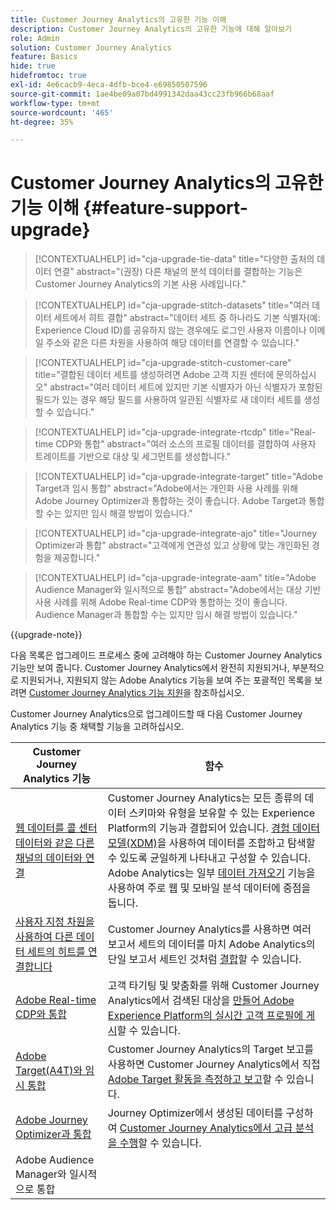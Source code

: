 ```yaml
---
title: Customer Journey Analytics의 고유한 기능 이해
description: Customer Journey Analytics의 고유한 기능에 대해 알아보기
role: Admin
solution: Customer Journey Analytics
feature: Basics
hide: true
hidefromtoc: true
exl-id: 4e6cacb9-4eca-4dfb-bce4-e69850507596
source-git-commit: 1ae4be09a07bd4991342daa43cc23fb966b68aaf
workflow-type: tm+mt
source-wordcount: '465'
ht-degree: 35%

---
```


# Customer Journey Analytics의 고유한 기능 이해 {#feature-support-upgrade}

<!-- markdownlint-disable MD034 -->

>[!CONTEXTUALHELP]
>id="cja-upgrade-tie-data"
>title="다양한 출처의 데이터 연결"
>abstract="(권장) 다른 채널의 분석 데이터를 결합하는 기능은 Customer Journey Analytics의 기본 사용 사례입니다."

<!-- markdownlint-enable MD034 -->

<!-- markdownlint-disable MD034 -->

>[!CONTEXTUALHELP]
>id="cja-upgrade-stitch-datasets"
>title="여러 데이터 세트에서 히트 결합"
>abstract="데이터 세트 중 하나라도 기본 식별자(예: Experience Cloud ID)를 공유하지 않는 경우에도 로그인 사용자 이름이나 이메일 주소와 같은 다른 차원을 사용하여 해당 데이터를 연결할 수 있습니다."

<!-- markdownlint-enable MD034 -->

<!-- markdownlint-disable MD034 -->

>[!CONTEXTUALHELP]
>id="cja-upgrade-stitch-customer-care"
>title="결합된 데이터 세트를 생성하려면 Adobe 고객 지원 센터에 문의하십시오"
>abstract="여러 데이터 세트에 있지만 기본 식별자가 아닌 식별자가 포함된 필드가 있는 경우 해당 필드를 사용하여 일관된 식별자로 새 데이터 세트를 생성할 수 있습니다."

<!-- markdownlint-enable MD034 -->

<!-- markdownlint-disable MD034 -->

>[!CONTEXTUALHELP]
>id="cja-upgrade-integrate-rtcdp"
>title="Real-time CDP와 통합"
>abstract="여러 소스의 프로필 데이터를 결합하여 사용자 트레이트를 기반으로 대상 및 세그먼트를 생성합니다."

<!-- markdownlint-enable MD034 -->

<!-- markdownlint-disable MD034 -->

>[!CONTEXTUALHELP]
>id="cja-upgrade-integrate-target"
>title="Adobe Target과 임시 통합"
>abstract="Adobe에서는 개인화 사용 사례를 위해 Adobe Journey Optimizer과 통합하는 것이 좋습니다. Adobe Target과 통합할 수는 있지만 임시 해결 방법이 있습니다."

<!-- markdownlint-enable MD034 -->

<!-- markdownlint-disable MD034 -->

>[!CONTEXTUALHELP]
>id="cja-upgrade-integrate-ajo"
>title="Journey Optimizer과 통합"
>abstract="고객에게 연관성 있고 상황에 맞는 개인화된 경험을 제공합니다."

<!-- markdownlint-enable MD034 -->

<!-- markdownlint-disable MD034 -->

>[!CONTEXTUALHELP]
>id="cja-upgrade-integrate-aam"
>title="Adobe Audience Manager와 일시적으로 통합"
>abstract="Adobe에서는 대상 기반 사용 사례를 위해 Adobe Real-time CDP와 통합하는 것이 좋습니다. Audience Manager과 통합할 수는 있지만 임시 해결 방법이 있습니다."

<!-- markdownlint-enable MD034 -->

{{upgrade-note}}

다음 목록은 업그레이드 프로세스 중에 고려해야 하는 Customer Journey Analytics 기능만 보여 줍니다. Customer Journey Analytics에서 완전히 지원되거나, 부분적으로 지원되거나, 지원되지 않는 Adobe Analytics 기능을 보여 주는 포괄적인 목록을 보려면 [Customer Journey Analytics 기능 지원](/help/getting-started/aa-vs-cja/cja-aa.md)을 참조하십시오.

Customer Journey Analytics으로 업그레이드할 때 다음 Customer Journey Analytics 기능 중 채택할 기능을 고려하십시오.

| Customer Journey Analytics 기능 | 함수 |
|---------|----------|
| [웹 데이터를 콜 센터 데이터와 같은 다른 채널의 데이터와 연결](https://experienceleague.adobe.com/en/docs/analytics-platform/using/cja-usecases/cross-channel/cross-channel) | Customer Journey Analytics는 모든 종류의 데이터 스키마와 유형을 보유할 수 있는 Experience Platform의 기능과 결합되어 있습니다. [경험 데이터 모델(XDM)](https://experienceleague.adobe.com/docs/experience-platform/xdm/home.html)을 사용하여 데이터를 조합하고 탐색할 수 있도록 균일하게 나타내고 구성할 수 있습니다. Adobe Analytics는 일부 [데이터 가져오기](https://experienceleague.adobe.com/docs/analytics/import/home.html) 기능을 사용하여 주로 웹 및 모바일 분석 데이터에 중점을 둡니다. |
| [사용자 지정 차원을 사용하여 다른 데이터 세트의 히트를 연결합니다](https://experienceleague.adobe.com/en/docs/analytics-platform/using/stitching/overview) | Customer Journey Analytics를 사용하면 여러 보고서 세트의 데이터를 마치 Adobe Analytics의 단일 보고서 세트인 것처럼 [결합](/help/connections/combined-dataset.md)할 수 있습니다. |
| [Adobe Real-time CDP와 통합](/help/components/audiences/audiences-overview.md) | 고객 타기팅 및 맞춤화를 위해 Customer Journey Analytics에서 검색된 대상을 [만들어 Adobe Experience Platform의 실시간 고객 프로필에 게시](/help/components/audiences/audiences-overview.md)할 수 있습니다. |
| [Adobe Target(A4T)와 임시 통합](/help/integrations/at.md) | Customer Journey Analytics의 Target 보고를 사용하면 Customer Journey Analytics에서 직접 [Adobe Target 활동을 측정하고 보고](/help/integrations/at.md)할 수 있습니다. |
| [Adobe Journey Optimizer과 통합](/help/integrations/ajo.md) | Journey Optimizer에서 생성된 데이터를 구성하여 [Customer Journey Analytics에서 고급 분석을 수행](/help/integrations/ajo.md)할 수 있습니다. |
| Adobe Audience Manager와 일시적으로 통합 |  |
